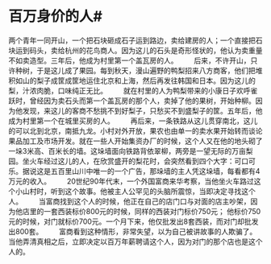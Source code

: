 # 百万身价的人#
两个青年一同开山，一个把石块砸成石子运到路边，卖给建房的人；一个直接把石块运到码头，卖给杭州的花鸟商人。因为这儿的石头是奇形怪状的，他认为卖重量不如卖造型。三年后，他成为村里第一个盖瓦房的人。  　　后来，不许开山，只许种树，于是这儿成了果园。每到秋天，漫山遍野的鸭梨招来八方商客，他们把堆积如山的梨子成筐成筐地运住北京和上海，然后再发往韩国和日本。因为这儿的梨，汁浓肉脆，口味纯正无比。  　　就在村里的人为鸭梨带来的小康日子欢呼雀跃时，曾经因为卖石头而第一个盖瓦房的那个人，卖掉了他的果树，开始种柳。因为他发现，来这儿的客商不愁挑不到好梨子，只愁买不到盛梨子的筐。五年后，他成为村里第一个在城里买房的人。  　　再后来，一条铁路从这儿贯穿南北，这儿的可以北到北京，南抵九龙。小村对外开放，果农也由单一的卖水果开始转而谈论果品加工及市场开发。就在一些人开始集资办厂的时候，这个人又在他的地头砌了一垛3米高、百米长的墙。这垛墙面向铁路背依翠柳，两旁是一望无际的万亩梨园。坐火车经过这儿的人，在欣赏盛开的梨花时，会突然看到四个大字：可口可乐。据说这是五百里山川中唯一的一个广告，那垛墙的主人凭这垛墙，每看都有4万元的收入。  　　20世纪90年代末，一个外国富商来华考察，当他坐火车路过这个小山村时，听到这个故事。他被主人公罕见的头脑所震惊，当即决定寻找这个人。  　　当富商找到这个人的时候，他正在自己的店门口与对面的店主吵架，因为他店里的一套西装标价800元的时候，同样的西装对门标价750元；  他标价750元的时候，对门就标价700元。一个月下来，他仅批发出8套西装，而对门却批发出800套。  　　富商看到这种情形，非常失望，以为自己被讲故事的人欺骗了。当他弄清真相之后，立即决定以百万年薪聘请这个人，因为对门的那个店也是这个人的。
  